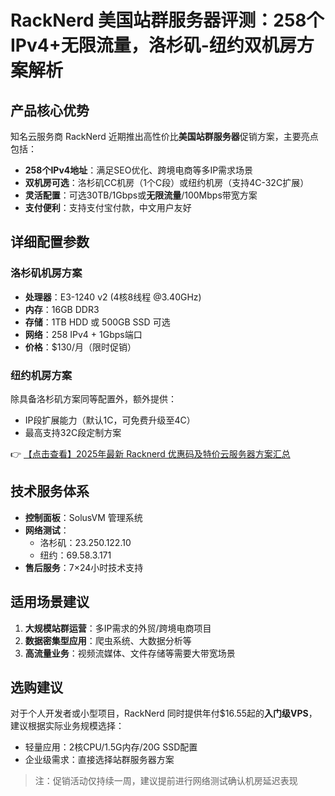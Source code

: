 # RackNerd 美国站群服务器评测：258个IPv4+无限流量，洛杉矶-纽约双机房方案解析

## 产品核心优势

知名云服务商 RackNerd 近期推出高性价比**美国站群服务器**促销方案，主要亮点包括：
- **258个IPv4地址**：满足SEO优化、跨境电商等多IP需求场景
- **双机房可选**：洛杉矶CC机房（1个C段）或纽约机房（支持4C-32C扩展）
- **灵活配置**：可选30TB/1Gbps或**无限流量**/100Mbps带宽方案
- **支付便利**：支持支付宝付款，中文用户友好

## 详细配置参数

### 洛杉矶机房方案
- **处理器**：E3-1240 v2 (4核8线程 @3.40GHz)
- **内存**：16GB DDR3
- **存储**：1TB HDD 或 500GB SSD 可选
- **网络**：258 IPv4 + 1Gbps端口
- **价格**：$130/月（限时促销）

### 纽约机房方案
除具备洛杉矶方案同等配置外，额外提供：
- IP段扩展能力（默认1C，可免费升级至4C）
- 最高支持32C段定制方案

👉 [【点击查看】2025年最新 Racknerd 优惠码及特价云服务器方案汇总](https://bit.ly/Rack_Nerd)

## 技术服务体系
- **控制面板**：SolusVM 管理系统
- **网络测试**：
  - 洛杉矶：23.250.122.10
  - 纽约：69.58.3.171
- **售后服务**：7×24小时技术支持

## 适用场景建议
1. **大规模站群运营**：多IP需求的外贸/跨境电商项目
2. **数据密集型应用**：爬虫系统、大数据分析等
3. **高流量业务**：视频流媒体、文件存储等需要大带宽场景

## 选购建议
对于个人开发者或小型项目，RackNerd 同时提供年付$16.55起的**入门级VPS**，建议根据实际业务规模选择：
- 轻量应用：2核CPU/1.5G内存/20G SSD配置
- 企业级需求：直接选择站群服务器方案

> 注：促销活动仅持续一周，建议提前进行网络测试确认机房延迟表现